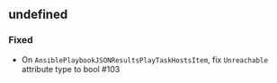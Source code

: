 ## undefined

### Fixed
- On `AnsiblePlaybookJSONResultsPlayTaskHostsItem`, fix `Unreachable` attribute type to bool #103
